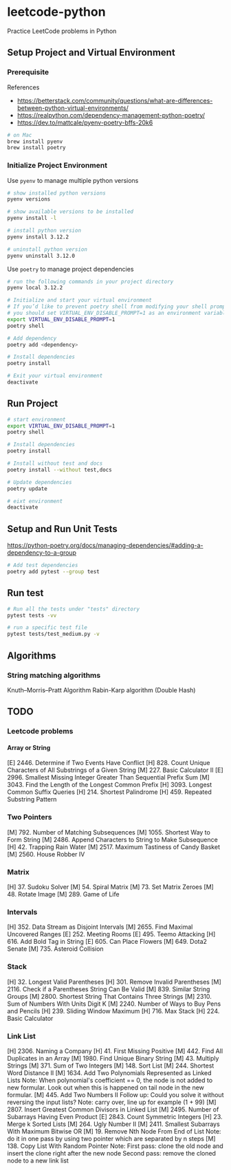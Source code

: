 # leetcode-python

Practice LeetCode problems in Python

## Setup Project and Virtual Environment

### Prerequisite

References
- https://betterstack.com/community/questions/what-are-differences-between-python-virtual-environments/
- https://realpython.com/dependency-management-python-poetry/
- https://dev.to/mattcale/pyenv-poetry-bffs-20k6

```bash
# on Mac
brew install pyenv
brew install poetry
```

### Initialize Project Environment
Use `pyenv` to manage multiple python versions
```bash
# show installed python versions
pyenv versions

# show available versions to be installed
pyenv install -l

# install python version
pyenv install 3.12.2

# uninstall python version
pyenv uninstall 3.12.0
```

Use `poetry` to manage project dependencies
```bash
# run the following commands in your project directory
pyenv local 3.12.2

# Initialize and start your virtual environment
# If you’d like to prevent poetry shell from modifying your shell prompt on virtual environment activation,
# you should set VIRTUAL_ENV_DISABLE_PROMPT=1 as an environment variable before running the command.
export VIRTUAL_ENV_DISABLE_PROMPT=1
poetry shell

# Add dependency
poetry add <dependency>

# Install dependencies
poetry install

# Exit your virtual environment
deactivate
```

## Run Project
```bash
# start environment
export VIRTUAL_ENV_DISABLE_PROMPT=1
poetry shell

# Install dependencies
poetry install

# Install without test and docs
poetry install --without test,docs

# Update dependencies
poetry update

# eixt environment
deactivate
```

## Setup and Run Unit Tests

https://python-poetry.org/docs/managing-dependencies/#adding-a-dependency-to-a-group

```bash
# Add test dependencies
poetry add pytest --group test
```

## Run test
```bash
# Run all the tests under "tests" directory
pytest tests -vv

# run a specific test file
pytest tests/test_medium.py -v
```

## Algorithms

### String matching algorithms

Knuth–Morris–Pratt Algorithm
Rabin-Karp algorithm (Double Hash)

## TODO

### Leetcode problems

#### Array or String

[E] 2446. Determine if Two Events Have Conflict
[H] 828. Count Unique Characters of All Substrings of a Given String
[M] 227. Basic Calculator II
[E] 2996. Smallest Missing Integer Greater Than Sequential Prefix Sum
[M] 3043. Find the Length of the Longest Common Prefix
[H] 3093. Longest Common Suffix Queries
[H] 214. Shortest Palindrome
[H] 459. Repeated Substring Pattern

### Two Pointers

[M] 792. Number of Matching Subsequences
[M] 1055. Shortest Way to Form String
[M] 2486. Append Characters to String to Make Subsequence
[H] 42. Trapping Rain Water
[M] 2517. Maximum Tastiness of Candy Basket
[M] 2560. House Robber IV

### Matrix

[H] 37. Sudoku Solver
[M] 54. Spiral Matrix
[M] 73. Set Matrix Zeroes
[M] 48. Rotate Image
[M] 289. Game of Life

### Intervals

[H] 352. Data Stream as Disjoint Intervals
[M] 2655. Find Maximal Uncovered Ranges
[E] 252. Meeting Rooms
[E] 495. Teemo Attacking
[H] 616. Add Bold Tag in String
[E] 605. Can Place Flowers
[M] 649. Dota2 Senate
[M] 735. Asteroid Collision

### Stack

[H] 32. Longest Valid Parentheses
[H] 301. Remove Invalid Parentheses
[M] 2116. Check if a Parentheses String Can Be Valid
[M] 839. Similar String Groups
[M] 2800. Shortest String That Contains Three Strings
[M] 2310. Sum of Numbers With Units Digit K
[M] 2240. Number of Ways to Buy Pens and Pencils
[H] 239. Sliding Window Maximum
[H] 716. Max Stack
[H] 224. Basic Calculator

### Link List

[H] 2306. Naming a Company
[H] 41. First Missing Positive
[M] 442. Find All Duplicates in an Array
[M] 1980. Find Unique Binary String
[M] 43. Multiply Strings
[M] 371. Sum of Two Integers
[M] 148. Sort List
[M] 244. Shortest Word Distance II
[M] 1634. Add Two Polynomials Represented as Linked Lists
    Note: When polynomial's coefficient == 0, the node is not added to new formular. Look out when this is happened on tail node in the new formular.
[M] 445. Add Two Numbers II
    Follow up: Could you solve it without reversing the input lists?
    Note: carry over, line up for example (1 + 99)
[M] 2807. Insert Greatest Common Divisors in Linked List
[M] 2495. Number of Subarrays Having Even Product
[E] 2843. Count Symmetric Integers
[H] 23. Merge k Sorted Lists
[M] 264. Ugly Number II
[M] 2411. Smallest Subarrays With Maximum Bitwise OR
[M] 19. Remove Nth Node From End of List
    Note: do it in one pass by using two pointer which are separated by n steps
[M] 138. Copy List With Random Pointer
    Note: First pass: clone the old node and insert the clone right after the new node
          Second pass: remove the cloned node to a new link list
    
